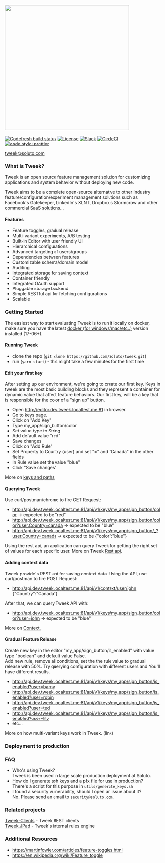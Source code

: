 # <img src="https://soluto.github.io/docs.tweek.fm/assets/logo-with-background.png" width="400" />

[![Codefresh build status]( https://g.codefresh.io/api/badges/pipeline/soluto/Soluto%2Ftweek%2Ftweek-all?type=cf-2)]( https://g.codefresh.io/public/accounts/soluto/pipelines/Soluto/tweek/tweek-all) [![License](https://img.shields.io/badge/license-MIT-blue.svg)](https://github.com/soluto/tweek/blob/master/LICENSE.md) [![Slack](https://tweek-slack.now.sh/badge.svg)](https://tweek-slack.now.sh) [![CircleCI](https://circleci.com/gh/Soluto/tweek/tree/master.svg?style=svg)](https://circleci.com/gh/Soluto/tweek/tree/master)[![code style: prettier](https://img.shields.io/badge/code_style-prettier-ff69b4.svg?style=flat-square)](https://github.com/prettier/prettier)

tweek@soluto.com  

### What is Tweek?

Tweek is an open source feature management solution for customizing applications and system behavior without deploying new code.

Tweek aims to be a complete open-source alternative to other industry feature/configuration/experiment management solutions such as Facebook's Gatekeeper, LinkedIn's XLNT, Dropbox's Stormcrow and other commercial SaaS solutions...

#### Features
- Feature toggles, gradual release
- Multi-variant experiments, A/B testing
- Built-in Editor with user friendly UI
- Hierarchical configurations
- Advanced targeting of users/groups
- Dependencies between features
- Customizable schema/domain model
- Auditing
- Integrated storage for saving context  
- Container friendly
- Integrated OAuth support
- Pluggable storage backend
- Simple RESTful api for fetching configurations
- Scalable

### Getting Started
The easiest way to start evaluating Tweek is to run it locally on docker, make sure you have the latest [docker (for windows/mac/etc..)](https://www.docker.com/get-docker) version installed (17-06+).
#### Running Tweek
- clone the repo (``` git clone https://github.com/Soluto/tweek.git ```)
- run (``` yarn start ```) - this might take a few minutes for the first time

#### Edit your first key
After setting up our environment, we're going to create our first key.
Keys in tweek are the most basic building blocks and they represent a container for dynamic value that affect feature behaviors.
Our first key, will be a key that is responsible for the color of a "sign up" button.

- Open http://editor.dev.tweek.localtest.me:81 in browser.
- Go to keys page.
- Click on "Add Key"
- Type my_app/sign_button/color
- Set value type to String
- Add default value "red"
- Save changes
- Click on "Add Rule"
- Set Property to Country (user) and set "=" and "Canada" in the other fields
- In Rule value set the value "blue"
- Click "Save changes"

More on [keys and paths](https://docs.tweek.fm/concepts/keys/keys-ands-paths)

#### Querying Tweek
Use curl/postman/chrome to fire GET Request:
- http://api.dev.tweek.localtest.me:81/api/v1/keys/my_app/sign_button/color -> expected to be "red"
- http://api.dev.tweek.localtest.me:81/api/v1/keys/my_app/sign_button/color?user.Country=canada -> expected to be "blue"
- http://api.dev.tweek.localtest.me:81/api/v1/keys/my_app/sign_button/_?user.Country=canada -> expected to be {"color":"blue"}

Using the rest api, an application can query Tweek for getting the right set of values for each specific user.
More on Tweek [Rest api](https://docs.tweek.fm/api/rest-api).

#### Adding context data
Tweek provide's REST api for saving context data. 
Using the API, use curl/postman to fire POST Request:
- http://api.dev.tweek.localtest.me:81/api/v1/context/user/john {"Country":"Canada"}  

After that, we can query Tweek API with:
- http://api.dev.tweek.localtest.me:81/api/v1/keys/my_app/sign_button/color?user=john -> expected to be "blue"

More on [Context.](https://docs.tweek.fm/concepts/context/intro-to-context)

#### Gradual Feature Release
Create new key in the editor "my_app/sign_button/is_enabled" with value type "boolean" and default value False.  
Add new rule, remove all conditions, set the the rule value to gradual release with 50%.
Try querying configuration with different users and You'll have different results.
- http://api.dev.tweek.localtest.me:81/api/v1/keys/my_app/sign_button/is_enabled?user=barny
- http://api.dev.tweek.localtest.me:81/api/v1/keys/my_app/sign_button/is_enabled?user=robin
- http://api.dev.tweek.localtest.me:81/api/v1/keys/my_app/sign_button/is_enabled?user=ted
- http://api.dev.tweek.localtest.me:81/api/v1/keys/my_app/sign_button/is_enabled?user=lily
- etc...

More on how multi-variant keys work in Tweek. (link)

### Deployment to production

### FAQ
- Who's using Tweek?  
  Tweek is been used in large scale production deployment at Soluto.
- How do I generate ssh keys and a pfx file for use in production?  
  There's a script for this purpose in `utils/generate_keys.sh`
- I found a security vulnerability, should I open an issue about it?  
  No. Please send an email to `security@soluto.com`.


### Related projects
[Tweek-Clients](https://github.com/Soluto/tweek-clients) - Tweek REST clients  
[Tweek.JPad](https://github.com/soluto/tweek.jpad) - Tweek's internal rules engine

### Additional Resources
- https://martinfowler.com/articles/feature-toggles.html
- https://en.wikipedia.org/wiki/Feature_toggle
